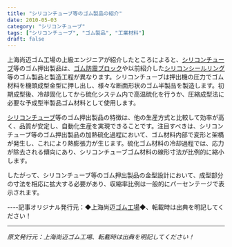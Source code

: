 ```yaml
---
title: "シリコンチューブ等のゴム製品の紹介"
date: 2010-05-03
category: "シリコンチューブ"
tags: ["シリコンチューブ", "ゴム製品", "工業材料"]
draft: false
---
```


上海尚迈ゴム工場の上級エンジニアが紹介したところによると、[シリコンチューブ](http://www.smpolymer.com/guijiaoguan/)等のゴム押出製品は、[ゴム防震ブロック](http://www.smpolymer.com/)や以前紹介した[シリコンシールリング](http://www.smpolymer.com/)等のゴム製品と製造工程が異なります。シリコンチューブは押出機の圧力でゴム材料を機頭成型金型に押し出し、様々な断面形状のゴム半製品を製造します。初期成型後、冷却固化してから硫化システム内で高温硫化を行うか、圧縮成型法に必要な予成型半製品ゴム材料として使用します。

[シリコンチューブ](http://www.smpolymer.com/guijiaoguan/)等のゴム押出製品の特徴は、他の生産方式と比較して効率が高く、品質が安定し、自動化生産を実現できることです。注目すべきは、シリコンチューブ等のゴム押出製品の加熱硫化過程において、ゴム材料内部で変形と架橋が発生し、これにより熱膨張力が生じます。硫化ゴム材料の冷却過程では、応力が除去される傾向にあり、シリコンチューブゴム材料の線形寸法が比例的に縮小します。

したがって、シリコンチューブ等のゴム押出製品の金型設計において、成型部分の寸法を相応に拡大する必要があり、収縮率比例は一般的にパーセンテージで表示されます。

----記事オリジナル発行元：◆上海尚迈[ゴム工場](http://www.smpolymer.com/)◆、転載時は出典を明記してください！

---

*原文発行元：上海尚迈ゴム工場、転載時は出典を明記してください！*